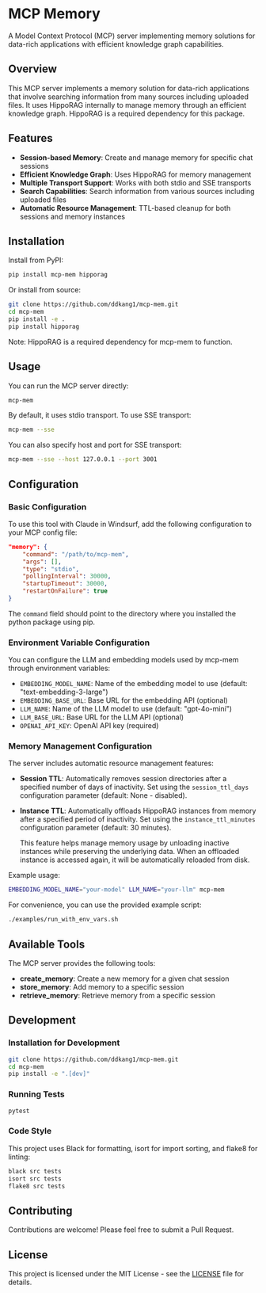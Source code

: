 # MCP Memory

A Model Context Protocol (MCP) server implementing memory solutions for data-rich applications with efficient knowledge graph capabilities.

## Overview

This MCP server implements a memory solution for data-rich applications that involve searching information from many sources including uploaded files. It uses HippoRAG internally to manage memory through an efficient knowledge graph. HippoRAG is a required dependency for this package.

## Features

- **Session-based Memory**: Create and manage memory for specific chat sessions
- **Efficient Knowledge Graph**: Uses HippoRAG for memory management
- **Multiple Transport Support**: Works with both stdio and SSE transports
- **Search Capabilities**: Search information from various sources including uploaded files
- **Automatic Resource Management**: TTL-based cleanup for both sessions and memory instances

## Installation

Install from PyPI:

```bash
pip install mcp-mem hipporag
```

Or install from source:

```bash
git clone https://github.com/ddkang1/mcp-mem.git
cd mcp-mem
pip install -e .
pip install hipporag
```

Note: HippoRAG is a required dependency for mcp-mem to function.

## Usage

You can run the MCP server directly:

```bash
mcp-mem
```

By default, it uses stdio transport. To use SSE transport:

```bash
mcp-mem --sse
```

You can also specify host and port for SSE transport:

```bash
mcp-mem --sse --host 127.0.0.1 --port 3001
```

## Configuration

### Basic Configuration

To use this tool with Claude in Windsurf, add the following configuration to your MCP config file:

```json
"memory": {
    "command": "/path/to/mcp-mem",
    "args": [],
    "type": "stdio",
    "pollingInterval": 30000,
    "startupTimeout": 30000,
    "restartOnFailure": true
}
```

The `command` field should point to the directory where you installed the python package using pip.

### Environment Variable Configuration

You can configure the LLM and embedding models used by mcp-mem through environment variables:

- `EMBEDDING_MODEL_NAME`: Name of the embedding model to use (default: "text-embedding-3-large")
- `EMBEDDING_BASE_URL`: Base URL for the embedding API (optional)
- `LLM_NAME`: Name of the LLM model to use (default: "gpt-4o-mini")
- `LLM_BASE_URL`: Base URL for the LLM API (optional)
- `OPENAI_API_KEY`: OpenAI API key (required)

### Memory Management Configuration

The server includes automatic resource management features:

- **Session TTL**: Automatically removes session directories after a specified number of days of inactivity.
  Set using the `session_ttl_days` configuration parameter (default: None - disabled).

- **Instance TTL**: Automatically offloads HippoRAG instances from memory after a specified period of inactivity.
  Set using the `instance_ttl_minutes` configuration parameter (default: 30 minutes).
  
  This feature helps manage memory usage by unloading inactive instances while preserving the underlying data.
  When an offloaded instance is accessed again, it will be automatically reloaded from disk.

Example usage:

```bash
EMBEDDING_MODEL_NAME="your-model" LLM_NAME="your-llm" mcp-mem
```

For convenience, you can use the provided example script:

```bash
./examples/run_with_env_vars.sh
```

## Available Tools

The MCP server provides the following tools:

- **create_memory**: Create a new memory for a given chat session
- **store_memory**: Add memory to a specific session
- **retrieve_memory**: Retrieve memory from a specific session

## Development

### Installation for Development

```bash
git clone https://github.com/ddkang1/mcp-mem.git
cd mcp-mem
pip install -e ".[dev]"
```

### Running Tests

```bash
pytest
```

### Code Style

This project uses Black for formatting, isort for import sorting, and flake8 for linting:

```bash
black src tests
isort src tests
flake8 src tests
```

## Contributing

Contributions are welcome! Please feel free to submit a Pull Request.

## License

This project is licensed under the MIT License - see the [LICENSE](LICENSE) file for details.